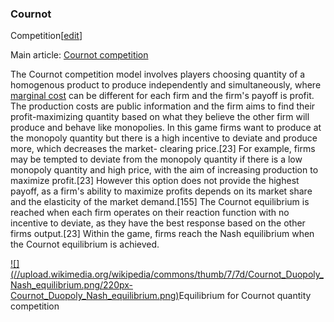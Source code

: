 ### Cournot
Competition[[edit](/w/index.php?title=Game\_theory&action=edit&section=44 "Edit
section: Cournot Competition")]

Main article: [Cournot competition](/wiki/Cournot\_competition "Cournot
competition")

The Cournot competition model involves players choosing quantity of a
homogenous product to produce independently and simultaneously, where
[marginal cost](/wiki/Marginal\_cost "Marginal cost") can be different for each
firm and the firm's payoff is profit. The production costs are public
information and the firm aims to find their profit-maximizing quantity based
on what they believe the other firm will produce and behave like monopolies.
In this game firms want to produce at the monopoly quantity but there is a
high incentive to deviate and produce more, which decreases the market-
clearing price.[23] For example, firms may be tempted to deviate from the
monopoly quantity if there is a low monopoly quantity and high price, with the
aim of increasing production to maximize profit.[23] However this option does
not provide the highest payoff, as a firm's ability to maximize profits
depends on its market share and the elasticity of the market demand.[155] The
Cournot equilibrium is reached when each firm operates on their reaction
function with no incentive to deviate, as they have the best response based on
the other firms output.[23] Within the game, firms reach the Nash equilibrium
when the Cournot equilibrium is achieved.

[![](//upload.wikimedia.org/wikipedia/commons/thumb/7/7d/Cournot\_Duopoly\_Nash\_equilibrium.png/220px-
Cournot\_Duopoly\_Nash\_equilibrium.png)](/wiki/File:Cournot\_Duopoly\_Nash\_equilibrium.png)Equilibrium
for Cournot quantity competition
